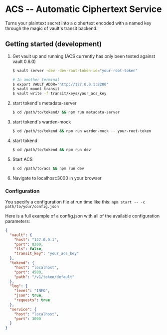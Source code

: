 # ACS -- Automatic Ciphertext Service
Turns your plaintext secret into a ciphertext encoded with a named key through the magic of vault's transit backend.

## Getting started (development)

1. Get vault up and running (ACS currently has only been tested against vault 0.6.0)

    ```bash
    $ vault server -dev -dev-root-token-id="your-root-token"

    # In another terminal
    $ export VAULT_ADDR='http://127.0.0.1:8200'
    $ vault mount transit
    $ vault write -f transit/keys/your_acs_key
    ```

1. start tokend's metadata-server

    ```bash
    $ cd /path/to/tokend/ && npm run metadata-server
    ```

1. start tokend's warden-mock

    ```bash
    $ cd /path/to/tokend && npm run warden-mock -- your-root-token
    ```

1. start tokend

    ```bash
    $ cd /path/to/tokend && npm run dev
    ```

1. Start ACS

    ```bash
    $ cd /path/to/acs && npm run dev
    ```

1. Navigate to localhost:3000 in your browser


### Configuration

You specify a configuration file at run time like this:
`npm start -- -c path/to/your/config.json`

Here is a full example of a config.json with all of the available configuration parameters:

```json
{
  "vault": {
    "host": "127.0.0.1",
    "port": 8200,
    "tls": false,
    "transit_key": "your_acs_key"
  },
  "tokend": {
    "host": "localhost",
    "port": 4500,
    "path": "/v1/token/default"
  },
  "log": {
    "level": "INFO",
    "json": true,
    "requests": true
  },
  "service": {
    "host": "localhost",
    "port": 3000
  }
}
```
